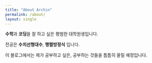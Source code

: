 ```yaml
---
title: "About Archin"
permalink: /about/
layout: single
---
```


**수학**과 **코딩**을 잘 하고 싶은 평범한 대학원생입니다.

전공은 **수치선형대수**, **행렬방정식** 입니다.

이 블로그에서는 제가 공부하고 싶은, 공부하는 것들을 틈틈히 올릴 예정입니다.